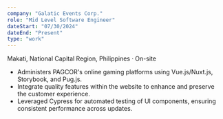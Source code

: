 ```yaml
---
company: "Galatic Events Corp."
role: "Mid Level Software Engineer"
dateStart: "07/30/2024"
dateEnd: "Present"
type: "work"
---
```


Makati, National Capital Region, Philippines · On-site

- Administers PAGCOR's online gaming platforms using Vue.js/Nuxt.js, Storybook, and Pug.js.
- Integrate quality features within the website to enhance and preserve the customer experience.
- Leveraged Cypress for automated testing of UI components, ensuring consistent performance across updates.
